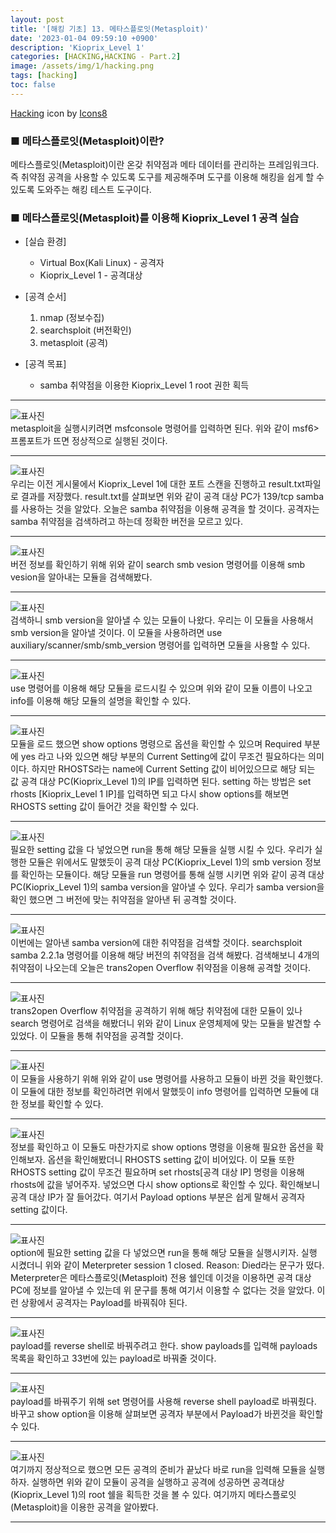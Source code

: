 ```yaml
---
layout: post
title: '[해킹 기초] 13. 메타스플로잇(Metasploit)'
date: '2023-01-04 09:59:10 +0900'
description: 'Kioprix_Level 1'
categories: [HACKING,HACKING - Part.2]
image: /assets/img/1/hacking.png
tags: [hacking]
toc: false
---
```

<a text-size="1px" target="_blank" href="https://icons8.com/icon/5503/hacking">Hacking</a> icon by <a target="_blank" href="https://icons8.com">Icons8</a>

### <b>■ 메타스플로잇(Metasploit)이란?</b>
메타스플로잇(Metasploit)이란 온갖 취약점과 메타 데이터를 관리하는 프레임워크다. 즉 취약점 공격을 사용할 수 있도록 도구를 제공해주며 도구를 이용해 해킹을 쉽게 할 수 있도록 도와주는 해킹 테스트 도구이다.

### <b>■ 메타스플로잇(Metasploit)를 이용해 Kioprix_Level 1 공격 실습</b>
- [실습 환경]
    - Virtual Box(Kali Linux) - 공격자
    - Kioprix_Level 1 - 공격대상

- [공격 순서]
    1. nmap (정보수집)
    2. searchsploit (버전확인)
    3. metasploit (공격)

- [공격 목표]
    - samba 취약점을 이용한 Kioprix_Level 1 root 권한 획득

<hr>
<img src="/assets/img/hacking/part2-7/1.png" alt="표사진"><br>
metasploit을 실행시키려면 msfconsole 명령어를 입력하면 된다. 위와 같이 msf6> 프롬포트가 뜨면 정상적으로 실행된 것이다.
<hr>
<img src="/assets/img/hacking/part2-7/2.png" alt="표사진"><br>
우리는 이전 게시물에서 Kioprix_Level 1에 대한 포트 스캔을 진행하고 result.txt파일로 결과를 저장했다. result.txt를 살펴보면 위와 같이 공격 대상 PC가 139/tcp samba를 사용하는 것을 알았다. 오늘은 samba 취약점을 이용해 공격을 할 것이다. 공격자는 samba 취약점을 검색하려고 하는데 정확한 버전을 모르고 있다.
<hr>
<img src="/assets/img/hacking/part2-7/3.png" alt="표사진"><br>
버전 정보를 확인하기 위해 위와 같이 search smb vesion 명령어를 이용해 smb vesion을 알아내는 모듈을 검색해봤다.
<hr>
<img src="/assets/img/hacking/part2-7/4.png" alt="표사진"><br>
검색하니 smb version을 알아낼 수 있는 모듈이 나왔다. 우리는 이 모듈을 사용해서 smb version을 알아낼 것이다. 이 모듈을 사용하려면 use auxiliary/scanner/smb/smb_version
명령어를 입력하면 모듈을 사용할 수 있다.
<hr>
<img src="/assets/img/hacking/part2-7/5.png" alt="표사진"><br>
use 명령어를 이용해 해당 모듈을 로드시킬 수 있으며 위와 같이 모듈 이름이 나오고 info를 이용해 해당 모듈의 설명을 확인할 수 있다.
<hr>
<img src="/assets/img/hacking/part2-7/7.png" alt="표사진"><br>
모듈을 로드 했으면 show options 명령으로 옵션을 확인할 수 있으며 Required 부분에 yes 라고 나와 있으면 해당 부분의 Current Setting에 값이 무조건 필요하다는 의미이다. 하지만 RHOSTS라는 name에 Current Setting 값이 비어있으므로 해당 되는 값 공격 대상 PC(Kioprix_Level 1)의 IP를 입력하면 된다. setting 하는 방법은 set rhosts [Kioprix_Level 1 IP]를 입력하면 되고 다시 show options를 해보면 RHOSTS setting 값이 들어간 것을 확인할 수 있다.
<hr>
<img src="/assets/img/hacking/part2-7/8.png" alt="표사진"><br>
필요한 setting 값을 다 넣었으면 run을 통해 해당 모듈을 실행 시킬 수 있다. 우리가 실행한 모듈은 위에서도 말했듯이 공격 대상 PC(Kioprix_Level 1)의 smb version 정보를 확인하는 모듈이다. 해당 모듈을 run 명령어를 통해 실행 시키면 위와 같이 공격 대상 PC(Kioprix_Level 1)의 samba version을 알아낼 수 있다. 우리가 samba version을 확인 했으면 그 버전에 맞는 취약점을 알아낸 뒤 공격할 것이다.
<hr>
<img src="/assets/img/hacking/part2-7/9.png" alt="표사진"><br>
이번에는 알아낸 samba version에 대한 취약점을 검색할 것이다. searchsploit samba 2.2.1a 명령어를 이용해 해당  버전의 취약점을 검색 해봤다. 검색해보니 4개의 취약점이 나오는데 오늘은 trans2open Overflow 취약점을 이용해 공격할 것이다. 
<hr>
<img src="/assets/img/hacking/part2-7/10.png" alt="표사진"><br>
trans2open Overflow 취약점을 공격하기 위해 해당 취약점에 대한 모듈이 있나 search 명령어로 검색을 해봤더니 위와 같이 Linux 운영체제에 맞는 모듈을 발견할 수 있었다. 이 모듈을 통해 취약점을 공격할 것이다.
<hr>
<img src="/assets/img/hacking/part2-7/11.png" alt="표사진"><br>
이 모듈을 사용하기 위해 위와 같이 use 명령어를 사용하고 모듈이 바뀐 것을 확인했다. 이 모듈에 대한 정보를 확인하려면 위에서 말했듯이 info 명령어를 입력하면 모듈에 대한 정보를 확인할 수 있다.
<hr>
<img src="/assets/img/hacking/part2-7/12.png" alt="표사진"><br>
정보를 확인하고 이 모듈도 마찬가지로 show options 명령을 이용해 필요한 옵션을 확인해보자. 옵션을 확인해봤더니 RHOSTS setting 값이 비어있다. 이 모듈 또한 RHOSTS setting 값이 무조건 필요하며 set rhosts[공격 대상 IP] 명령을 이용해 rhosts에 값을 넣어주자. 넣었으면 다시 show options로 확인할 수 있다. 확인해보니 공격 대상 IP가 잘 들어갔다. 여기서 Payload options 부분은 쉽게 말해서 공격자 setting 값이다.
<hr>
<img src="/assets/img/hacking/part2-7/13.png" alt="표사진"><br>
option에 필요한 setting 값을 다 넣었으면 run을 통해 해당 모듈을 실행시키자. 실행 시켰더니 위와 같이 Meterpreter session 1 closed. Reason: Died라는 문구가 떴다. Meterpreter은 메타스플로잇(Metasploit) 전용 쉘인데 이것을 이용하면 공격 대상 PC에 정보를 알아낼 수 있는데 위 문구를 통해 여기서 이용할 수 없다는 것을 알았다. 이런 상황에서 공격자는 Payload를 바꿔줘야 된다.
<hr>
<img src="/assets/img/hacking/part2-7/14.png" alt="표사진"><br>
payload를 reverse shell로 바꿔주려고 한다. show payloads를 입력해 payloads 목록을 확인하고 33번에 있는 payload로 바꿔줄 것이다.
<hr>
<img src="/assets/img/hacking/part2-7/15.png" alt="표사진"><br>
payload를 바꿔주기 위해 set 명령어를 사용해 reverse shell payload로 바꿔줬다. 바꾸고 show option을 이용해 살펴보면 공격자 부분에서 Payload가 바뀐것을 확인할 수 있다.
<hr>
<img src="/assets/img/hacking/part2-7/16.png" alt="표사진"><br>
여기까지 정상적으로 했으면 모든 공격의 준비가 끝났다 바로 run을 입력해 모듈을 실행하자. 실행하면 위와 같이 모듈이 공격을 실행하고 공격에 성공하면 공격대상(Kioprix_Level 1)의 root 쉘을 획득한 것을 볼 수 있다. 여기까지 메타스플로잇(Metasploit)을 이용한 공격을 알아봤다.
<hr>